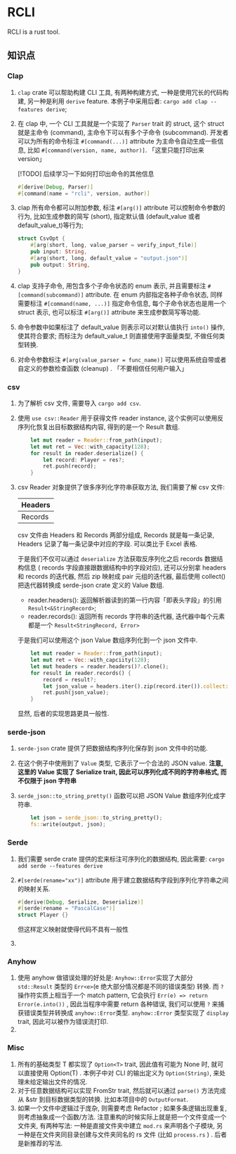 # RCLI

RCLI is a rust tool.

## 知识点

### Clap

1. `clap` crate 可以帮助构建 CLI 工具, 有两种构建方式, 一种是使用冗长的代码构建, 另一种是利用 `derive` feature. 本例子中采用后者: `cargo add clap --features derive`;

2. 在 clap 中, 一个 CLI 工具就是一个实现了 `Parser` trait 的 struct, 这个 struct 就是主命令 (command), 主命令下可以有多个子命令 (subcommand). 开发者可以为所有的命令标注 `#[command(...)]` attribute 为主命令自动生成一些信息, 比如 `#[command(version, name, author)]`. 「这里只能打印出来 version」

    [!TODO] 后续学习一下如何打印出命令的其他信息

    ```rust
    #[derive(Debug, Parser)]
    #[command(name = "rcli", version, author)]
    ```

3. clap 所有命令都可以附加参数, 标注 `#[arg()]` attribute 可以控制命令参数的行为, 比如生成参数的简写 (short), 指定默认值 (default_value 或者 default_value_t)等行为;

    ```rust
    struct CsvOpt {
        #[arg(short, long, value_parser = verify_input_file)]
        pub input: String,
        #[arg(short, long, default_value = "output.json")]
        pub output: String,
    }
    ```

4. clap 支持子命令, 用包含多个子命令状态的 enum 表示, 并且需要标注 `#[command(subcommand)]` attribute. 在 enum 内部指定各种子命令状态, 同样需要标注 `#[command(name, ...)]` 指定命令信息, 每个子命令状态也是用一个 struct 表示, 也可以标注 `#[arg()]` attribute 来生成参数简写等功能.

5. 命令参数中如果标注了 default_value 则表示可以对默认值执行 `into()` 操作, 使其符合要求; 而标注为 default_value_t 则直接使用字面量类型, 不做任何类型转换.

6. 对命令参数标注 `#[arg(value_parser = func_name)]` 可以使用系统自带或者自定义的参数检查函数 (cleanup) . 「不要相信任何用户输入」

### csv

1.  为了解析 csv 文件, 需要导入 `cargo add csv`.
2.  使用 `use csv::Reader` 用于获得文件 reader instance, 这个实例可以使用反序列化恢复出目标数据结构内容, 得到的是一个 Result 数组.

    ```rust
        let mut reader = Reader::from_path(input);
        let mut ret = Vec::with_capacity(128);
        for result in reader.deserialize() {
            let record: Player = res?;
            ret.push(record);
        }
    ```
3.  csv Reader 对象提供了很多序列化字符串获取方法, 我们需要了解 csv 文件:

    | Headers |
    |-|
    | Records |

    csv 文件由 Headers 和 Records 两部分组成, Records 就是每一条记录, Headers 记录了每一条记录中对应的字段. 可以类比于 Excel 表格.

    于是我们不仅可以通过 `deserialize` 方法获取反序列化之后 records 数据结构信息 ( records 字段直接跟数据结构中的字段对应), 还可以分别拿 headers 和 records 的迭代器, 然后 zip 映射成 pair 元组的迭代器, 最后使用 collect() 把迭代器转换成 serde-json crate 定义的 Value 数组.

    - reader.headers(): 返回解析器读到的第一行内容「即表头字段」的引用 `Result<&StringRecord>`;
    - reader.records(): 返回所有 records 字符串的迭代器, 迭代器中每个元素都是一个 `Result<StringRecord, Error>`

    于是我们可以使用这个 json Value 数组序列化到一个 json 文件中.
    ```rust
        let mut reader = Reader::from_path(input);
        let mut ret = Vec::with_capciity(128);
        let mut headers = reader.headers()?.clone();
        for result in reader.records() {
            record = result?;
            let json_value = headers.iter().zip(record.iter()).collect::<Value>();
            ret.push(json_value);
        }
    ```

    显然, 后者的实现思路更具一般性.

### serde-json

1. `serde-json` crate 提供了把数据结构序列化保存到 json 文件中的功能.

2. 在这个例子中使用到了 `Value` 类型, 它表示了一个合法的 JSON value. **注意, 这里的 Value 实现了 Serialize trait, 因此可以序列化成不同的字符串格式, 而不仅限于 json 字符串**

3. `serde_json::to_string_pretty()` 函数可以把 JSON Value 数组序列化成字符串.

    ```rust
        let json = serde_json::to_string_pretty();
        fs::write(output, json);
    ```

### Serde

1.  我们需要 serde crate 提供的宏来标注可序列化的数据结构, 因此需要: `cargo add serde --features derive`

2.  `#[serde(rename="xx")]` attribute 用于建立数据结构字段到序列化字符串之间的映射关系.

    ```rust
    #[derive(Debug, Serialize, Deserialize)]
    #[serde(rename = "PascalCase")]
    struct Player {}
    ```

    但这样定义映射就使得代码不具有一般性

3.

### Anyhow

1. 使用 anyhow 做错误处理的好处是: `Anyhow::Error`实现了大部分 `std::Result` 类型的 `Err<e>`(e 绝大部分情况都是不同的错误类型) 转换. 而 `?` 操作符实质上相当于一个 match pattern, 它会执行 `Err(e) => return Error(e.into())` , 因此当程序中需要 return 各种错误, 我们可以使用 `?` 来捕获错误类型并转换成 `anyhow::Error`类型. `anyhow::Error` 类型实现了 `display` trait, 因此可以被作为错误流打印.
2.


### Misc
1.  所有的基础类型 T 都实现了 `Option<T>` trait, 因此值有可能为 None 时, 就可以直接使用 Option(T) . 本例子中对 CLI 的输出定义为 `Option(String)`, 来处理未给定输出文件的情况.
2.  对于任意数据结构可以实现 FromStr trait, 然后就可以通过 `parse()` 方法完成从 &str 到目标数据类型的转换. 比如本项目中的 `OutputFormat`.
3.  如果一个文件中逻辑过于庞杂, 则需要考虑 Refactor ; 如果多条逻辑出现重复, 则考虑抽象成一个函数/方法. 注意重构的时候实际上就是把一个文件变成一个文件夹, 有两种写法: 一种是直接文件夹中建立 `mod.rs` 来声明各个子模块, 另一种是在文件夹同目录创建与文件夹同名的 rs 文件 (比如 `process.rs` ) . 后者是新推荐的写法.
